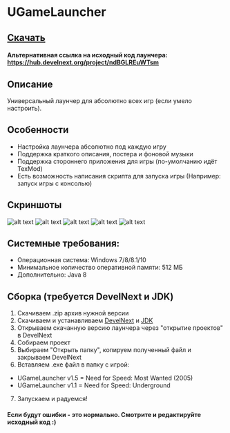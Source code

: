 # UGameLauncher
## [Скачать](https://github.com/Zalexanninev15/UGameLauncher/releases)
#### Альтернативная ссылка на исходный код лаунчера: https://hub.develnext.org/project/ndBGLREuWTsm
## Описание
Универсальный лаунчер для абсолютно всех игр (если умело настроить).
## Особенности
* Настройка лаунчера абсолютно под каждую игру
* Поддержка краткого описания, постера и фоновой музыки
* Поддержка стороннего приложения для игры (по-умолчанию идёт TexMod)
* Есть возможность написания скрипта для запуска игры (Например: запуск игры с консолью)
## Скриншоты
![alt text](https://i.imgur.com/SFCM7qy.png) ![alt text](https://i.imgur.com/u4GQNcb.png) ![alt text](https://i.imgur.com/6ci2XHd.png) ![alt text](https://i.imgur.com/jIZcMX1.png) ![alt text](https://i.imgur.com/6IK0WcB.png)
## Системные требования:
* Операционная система: Windows 7/8/8.1/10
* Минимальное количество оперативной памяти: 512 МБ
* Дополнительно: Java 8
## Сборка (требуется DevelNext и JDK)
1. Скачиваем .zip архив нужной версии
2. Скачиваем и устанавливаем [DevelNext](https://github.com/jphp-group/develnext/releases) и [JDK](https://www.oracle.com/technetwork/java/javase/downloads/2133151)
3. Открываем скачанную версию лаунчера через "открытие проектов" в DevelNext
4. Собираем проект 
5. Выбираем "Открыть папку", копируем полученный файл и закрываем DevelNext
6. Вставляем .exe файл в папку с игрой:
* UGameLauncher v1.5 = Need for Speed: Most Wanted (2005)
* UGameLauncher v1.1 = Need for Speed: Underground
7. Запускаем и радуемся!
#### Если будут ошибки - это нормально. Смотрите и редактируйте исходный код :)
